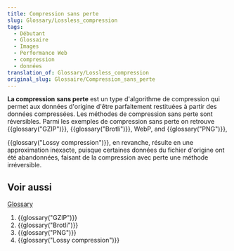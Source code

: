```yaml
---
title: Compression sans perte
slug: Glossary/Lossless_compression
tags:
  - Débutant
  - Glossaire
  - Images
  - Performance Web
  - compression
  - données
translation_of: Glossary/Lossless_compression
original_slug: Glossaire/Compression_sans_perte
---
```

**La compression** **sans perte** est un type d'algorithme de compression qui permet aux données d'origine d'être parfaitement restituées à partir des données compressées. Les méthodes de compression sans perte sont réversibles. Parmi les exemples de compression sans perte on retrouve {{glossary("GZIP")}}, {{glossary("Brotli")}}, WebP, and {{glossary("PNG")}},

{{glossary("Lossy compression")}}, en revanche, résulte en une approximation inexacte, puisque certaines données du fichier d'origine ont été abandonnées, faisant de la compression avec perte une méthode irréversible.

## Voir aussi

[Glossary](/fr/docs/Glossary)

1.  {{glossary("GZIP")}}
2.  {{glossary("Brotli")}}
3.  {{glossary("PNG")}}
4.  {{glossary("Lossy compression")}}
